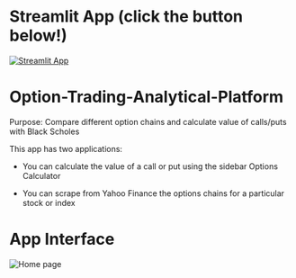 # Streamlit App (click the button below!)

[![Streamlit App](https://static.streamlit.io/badges/streamlit_badge_black_white.svg)](https://option.streamlit.app/)

# Option-Trading-Analytical-Platform

Purpose: Compare different option chains and calculate value of calls/puts with Black Scholes  

This app has two applications:

- You can calculate the value of a call or put using the sidebar Options Calculator 

- You can scrape from Yahoo Finance the options chains for a particular stock or index

# App Interface

![Home page](home_option.gif)

